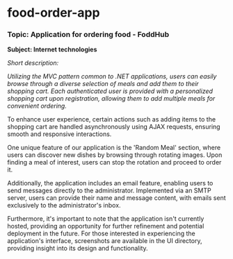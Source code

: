 # food-order-app

### Topic: Application for ordering food - FoddHub
**Subject: Internet technologies**

*Short description:*

*Utilizing the MVC pattern common to .NET applications, users can easily browse through a diverse selection of meals and add them to their shopping cart.
Each authenticated user is provided with a personalized shopping cart upon registration, allowing them to add multiple meals for convenient ordering.*

To enhance user experience, certain actions such as adding items to the shopping cart are handled asynchronously using AJAX requests, ensuring smooth and responsive interactions.

One unique feature of our application is the 'Random Meal' section, where users can discover new dishes by browsing through rotating images. Upon finding a meal of interest, users can stop the rotation and proceed to order it.

Additionally, the application includes an email feature, enabling users to send messages directly to the administrator. Implemented via an SMTP server, users can provide their name and message content, with emails sent exclusively to the administrator's inbox.  

Furthermore, it's important to note that the application isn't currently hosted, providing an opportunity for further refinement and potential deployment in the future.  For those interested in experiencing the application's interface, screenshots are available in the UI directory, providing insight into its design and functionality.

